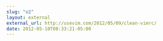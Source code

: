 ```yaml
---
slug: "o2"
layout: external
external_url: http://usevim.com/2012/05/09/clean-vimrc/
date: 2012-05-10T08:33:21-05:00
---
```

